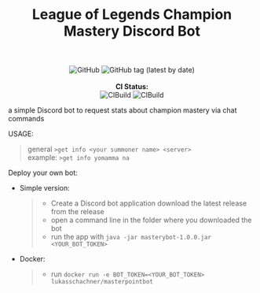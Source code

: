 
<div align="center">
    <h1>League of Legends Champion Mastery Discord Bot</h1>
    <br><br>
    <img alt="GitHub" src="https://img.shields.io/github/license/lukasschachner/masterypointbot?style=for-the-badge">
    <img alt="GitHub tag (latest by date)" src="https://img.shields.io/github/v/tag/lukasschachner/masterypointbot?label=version&style=for-the-badge"><br><br>
    <strong>CI Status:</strong> <br>
    <img alt="CIBuild" src="https://img.shields.io/github/workflow/status/lukasschachner/masterypointbot/Java%20CI%20with%20Maven?style=for-the-badge">
    <img alt="CIBuild" src="https://img.shields.io/github/workflow/status/lukasschachner/masterypointbot/Docker%20Image%20CI?style=for-the-badge">
    <br>
</div>

 a simple Discord bot to request stats about champion mastery via chat commands
 
 USAGE: 
 >general `>get info <your summoner name> <server>` <br/>
 >example: `>get info yomamma na`
 
 Deploy your own bot: <br/>
 - Simple version:
    > - Create a Discord bot application download the latest release from the release
    > - open a command line in the folder where you downloaded the bot
    > - run the app with `java -jar masterybot-1.0.0.jar <YOUR_BOT_TOKEN>`
 - Docker:
    > - run 
    >   `docker run -e BOT_TOKEN=<YOUR_BOT_TOKEN> lukasschachner/masterpointbot`

